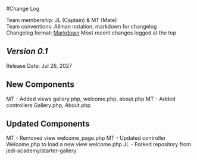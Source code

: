 #Change Log

Team membership:  JL (Captain) & MT (Mate)  
Team conventions: Allman notation, markdown for changelog  
Changelog format: [Markdown](https://github.com/adam-p/markdown-here/wiki/Markdown-Cheatsheet) 
                  Most recent changes logged at the top

## *Version 0.1*

Release Date: Jul 26, 2027

## New Components
MT - Added views gallery.php, welcome.php, about.php
MT - Added controllers Gallery.php, About.php

    
## Updated Components
MT - Removed view welcome_page.php
MT - Updated controller Welcome.php to load a new view welcome.php
JL - Forked repository from jedi-academy/starter-gallery


